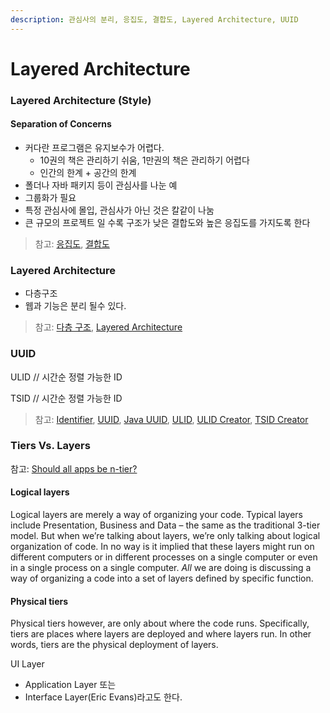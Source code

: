 ```yaml
---
description: 관심사의 분리, 응집도, 결합도, Layered Architecture, UUID
---
```


# Layered Architecture

### Layered Architecture (Style)

#### Separation of Concerns

* 커다란 프로그램은 유지보수가 어렵다.
  * 10권의 책은 관리하기 쉬움, 1만권의 책은 관리하기 어렵다
  * 인간의 한계 + 공간의 한계
* 폴더나 자바 패키지 등이 관심사를 나눈 예
* 그룹화가 필요
* 특정 관심사에 몰입, 관심사가 아닌 것은 칼같이 나눔
* 큰 규모의 프로젝트 일 수록 구조가 낮은 결합도와 높은 응집도를 가지도록 한다

> 참고: [응집도](https://en.wikipedia.org/wiki/Cohesion\_\(computer\_science\)), [결합도](https://en.wikipedia.org/wiki/Coupling\_\(computer\_programming\))

### Layered Architecture

* 다층구조
* 웹과 기능은 분리 될수 있다.

> 참고: [다층 구조](https://ko.wikipedia.org/wiki/%EB%8B%A4%EC%B8%B5\_%EA%B5%AC%EC%A1%B0), [Layered Architecture](https://github.com/ahastudio/til/blob/main/architecture/layered-architecture.md)

### UUID

ULID // 시간순 정렬 가능한 ID

TSID // 시간순 정렬 가능한 ID

> 참고: [Identifier](https://github.com/ahastudio/til/tree/main/identifier), [UUID](https://ko.wikipedia.org/wiki/%EB%B2%94%EC%9A%A9\_%EA%B3%A0%EC%9C%A0\_%EC%8B%9D%EB%B3%84%EC%9E%90), [Java UUID](https://docs.oracle.com/en/java/javase/11/docs/api/java.base/java/util/UUID.html), [ULID](https://github.com/ulid/spec), [ULID Creator](https://github.com/f4b6a3/ulid-creator), [TSID Creator](https://github.com/f4b6a3/tsid-creator)

### Tiers Vs. Layers

참고: [Should all apps be n-tier?](https://web.archive.org/web/20200802111420/http://www.lhotka.net:80/weblog/ShouldAllAppsBeNtier.aspx)

#### Logical layers&#x20;

Logical layers are merely a way of organizing your code. Typical layers include Presentation, Business and Data – the same as the traditional 3-tier model. But when we’re talking about layers, we’re only talking about logical organization of code. In no way is it implied that these layers might run on different computers or in different processes on a single computer or even in a single process on a single computer. _All_ we are doing is discussing a way of organizing a code into a set of layers defined by specific function.

#### Physical tiers

Physical tiers however, are only about where the code runs. Specifically, tiers are places where layers are deployed and where layers run. In other words, tiers are the physical deployment of layers.

UI Layer

* Application Layer 또는&#x20;
* Interface Layer(Eric Evans)라고도 한다.
